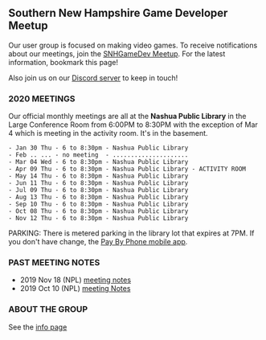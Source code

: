 ## Southern New Hampshire Game Developer Meetup

Our user group is focused on making video games. To receive notifications about our meetings, join the [SNHGameDev Meetup](https://www.meetup.com/Southern-NH-GameDev-Group/). For the latest information, bookmark this page!

Also join us on our [Discord server](discord.gg/wxKAx68) to keep in touch!

### 2020 MEETINGS

Our official monthly meetings are all at the **Nashua Public Library** in the Large Conference Room from 6:00PM to 8:30PM with the exception of Mar 4 which is meeting in the activity room. It's in the basement.
```
- Jan 30 Thu - 6 to 8:30pm - Nashua Public Library
- Feb .. ... - no meeting  - .....................
- Mar 04 Wed - 6 to 8:30pm - Nashua Public Library
- Apr 09 Thu - 6 to 8:30pm - Nashua Public Library - ACTIVITY ROOM 
- May 14 Thu - 6 to 8:30pm - Nashua Public Library
- Jun 11 Thu - 6 to 8:30pm - Nashua Public Library
- Jul 09 Thu - 6 to 8:30pm - Nashua Public Library
- Aug 13 Thu - 6 to 8:30pm - Nashua Public Library
- Sep 10 Thu - 6 to 8:30pm - Nashua Public Library
- Oct 08 Thu - 6 to 8:30pm - Nashua Public Library
- Nov 12 Thu - 6 to 8:30pm - Nashua Public Library
```
PARKING: There is metered parking in the library lot that expires at 7PM. If you don't have change, the [Pay By Phone mobile app](https://www.paybyphone.com/). 

### PAST MEETING NOTES

* 2019 Nov 18 (NPL) [meeting notes](notes/2019-1118-meeting.md)
* 2019 Oct 10 (NPL) [meeting Notes](notes/2019-1010-meeting.md)

### ABOUT THE GROUP

See the [info page](info)
